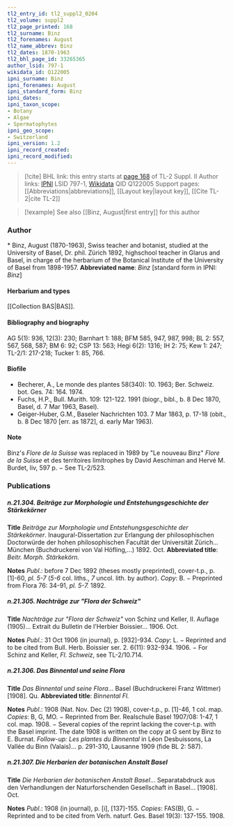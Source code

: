 ```yaml
---
tl2_entry_id: tl2_suppl2_0204
tl2_volume: suppl2
tl2_page_printed: 168
tl2_surname: Binz
tl2_forenames: August
tl2_name_abbrev: Binz
tl2_dates: 1870-1963
tl2_bhl_page_id: 33265365
author_lsid: 797-1
wikidata_id: Q122005
ipni_surname: Binz
ipni_forenames: August
ipni_standard_form: Binz
ipni_dates: 
ipni_taxon_scope: 
- Botany
- Algae
- Spermatophytes
ipni_geo_scope: 
- Switzerland
ipni_version: 1.2
ipni_record_created: 
ipni_record_modified:
---
```


> [!cite] BHL link: this entry starts at [page 168](https://www.biodiversitylibrary.org/page/33265365) of TL-2 Suppl. II
> Author links: [IPNI](https://www.ipni.org/a/797-1) LSID 797-1, [Wikidata](https://www.wikidata.org/wiki/Q122005) QID Q122005
> Support pages: [[Abbreviations|abbreviations]], [[Layout key|layout key]], [[Cite TL-2|cite TL-2]]

> [!example] See also [[Binz, August|first entry]] for this author

### Author

\* Binz, August (1870-1963), Swiss teacher and botanist, studied at the University of Basel, Dr. phil. Zürich 1892, highschool teacher in Glarus and Basel, in charge of the herbarium of the Botanical Institute of the University of Basel from 1898-1957. 
**Abbreviated name**: *Binz* \[standard form in IPNI: *Binz*\]

#### Herbarium and types

[[Collection BAS|BAS]].

#### Bibliography and biography

AG 5(1): 936, 12(3): 230; Barnhart 1: 188; BFM 585, 947, 987, 998; BL 2: 557, 567, 568, 587; BM 6: 92; CSP 13: 563; Hegi 6(2): 1316; IH 2: 75; Kew 1: 247; TL-2/1: 217-218; Tucker 1: 85, 766.

#### Biofile

- Becherer, A., Le monde des plantes 58(340): 10. 1963; Ber. Schweiz. bot. Ges. 74: 164. 1974.
- Fuchs, H.P., Bull. Murith. 109: 121-122. 1991 (biogr., bibl., b. 8 Dec 1870, Basel, d. 7 Mar 1963, Basel).
- Geiger-Huber, G.M., Baseler Nachrichten 103. 7 Mar 1863, p. 17-18 (obit., b. 8 Dec 1870 \[err. as 1872\], d. early Mar 1963).

#### Note

Binz's *Flore de la Suisse* was replaced in 1989 by "Le nouveau Binz" *Flore de la Suisse* et des territoires limitrophes by David Aeschiman and Hervé M. Burdet, liv, 597 p. − See TL-2/523.

### Publications

##### n.21.304. Beiträge zur Morphologie und Entstehungsgeschichte der Stärkekörner

**Title**
*Beiträge zur Morphologie und Entstehungsgeschichte der Stärkekörner*. Inaugural-Dissertation zur Erlangung der philosophischen Doctorwürde der hohen philosophischen Facultät der Universität Zürich... München (Buchdruckerei von Val Höfling,...) 1892. Oct.
**Abbreviated title**: *Beitr. Morph. Stärkekörn.*

**Notes**
*Publ*.: before 7 Dec 1892 (theses mostly preprinted), cover-t.p., p. \[1\]-60, *pl. 5-7* (*5-6* col. liths., *7* uncol. lith. by author). *Copy*: B. − Preprinted from Flora 76: 34-91, *pl. 5-7.* 1892.

##### n.21.305. Nachträge zur "Flora der Schweiz"

**Title**
*Nachträge zur "Flora der Schweiz"* von Schinz und Keller, II. Auflage (1905)... Extrait du Bulletin de l'Herbier Boissier... 1906. Oct.

**Notes**
*Publ*.: 31 Oct 1906 (in journal), p. \[932\]-934. *Copy*: L. − Reprinted and to be cited from Bull. Herb. Boissier ser. 2. 6(11): 932-934. 1906. − For Schinz and Keller, *Fl. Schweiz*, see TL-2/10.714.

##### n.21.306. Das Binnental und seine Flora

**Title**
*Das Binnental und seine Flora*... Basel (Buchdruckerei Franz Wittmer) \[1908\]. Qu.
**Abbreviated title**: *Binnental Fl.*

**Notes**
*Publ*.: 1908 (Nat. Nov. Dec (2) 1908), cover-t.p., p. \[1\]-46, 1 col. map. *Copies*: B, G, MO. − Reprinted from Ber. Realschule Basel 1907/08: 1-47, 1 col. map. 1908. − Several copies of the reprint lacking the cover-t.p. with the Basel imprint. The date 1908 is written on the copy at G sent by Binz to E. Burnat.
*Follow-up: Les plantes du Binnental* in Léon Desbuissons, La Vallée du Binn (Valais)... p. 291-310, Lausanne 1909 (fide BL 2: 587).

##### n.21.307. Die Herbarien der botanischen Anstalt Basel

**Title**
*Die Herbarien der botanischen Anstalt Basel*... Separatabdruck aus den Verhandlungen der Naturforschenden Gesellschaft in Basel... \[1908\]. Oct.

**Notes**
*Publ*.: 1908 (in journal), p. \[i\], \[137\]-155. *Copies*: FAS(B), G. − Reprinted and to be cited from Verh. naturf. Ges. Basel 19(3): 137-155. 1908.

